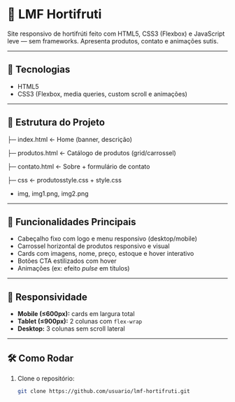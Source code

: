# 🥗 LMF Hortifruti

Site responsivo de hortifrúti feito com HTML5, CSS3 (Flexbox) e JavaScript leve — sem frameworks. Apresenta produtos, contato e animações sutis.

---

## 🔧 Tecnologias
- HTML5
- CSS3 (Flexbox, media queries, custom scroll e animações)

---

## 📁 Estrutura do Projeto

├─ index.html ← Home (banner, descrição)

├─ produtos.html ← Catálogo de produtos (grid/carrossel)

├─ contato.html ← Sobre + formulário de contato

├─ css ← produtosstyle.css + style.css

- img, img1.png, img2.png


---

## 🚀 Funcionalidades Principais
- Cabeçalho fixo com logo e menu responsivo (desktop/mobile)
- Carrossel horizontal de produtos responsivo e visual
- Cards com imagens, nome, preço, estoque e hover interativo
- Botões CTA estilizados com hover
- Animações (ex: efeito *pulse* em títulos)

---

## 📱 Responsividade
- **Mobile (≤600px):** cards em largura total
- **Tablet (≤900px):** 2 colunas com `flex-wrap`
- **Desktop:** 3 colunas sem scroll lateral

---

## 🛠️ Como Rodar
1. Clone o repositório:
   ```bash
   git clone https://github.com/usuario/lmf-hortifruti.git
